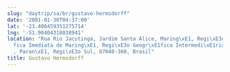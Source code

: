 ```yaml
---
slug: "daytrip/sa/br/gustavo-hermsdorff"
date: '2001-01-30T04:37:00'
lat: '-23.406459351275714'
lng: '-51.90404318038941'
location: "Rua Rio Jacutinga, Jardim Santa Alice, Maring\xE1, Regi\xE3o Geogr\xE1\
  fica Imediata de Maring\xE1, Regi\xE3o Geogr\xE1fica Intermedi\xE1ria de Maring\xE1\
  , Paran\xE1, Regi\xE3o Sul, 87040-360, Brasil"
title: Gustavo Hermsdorff
---
```



